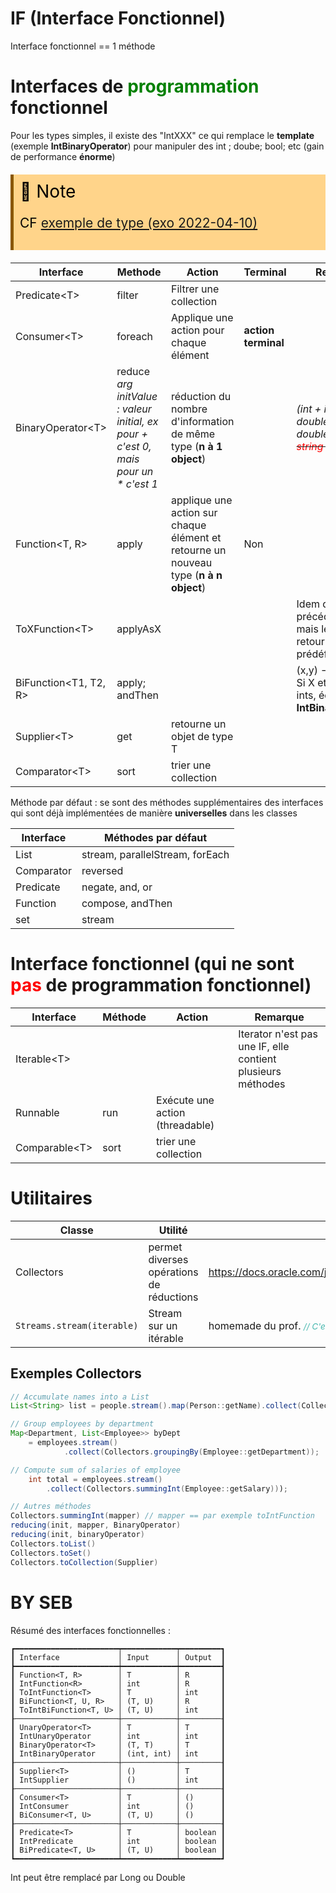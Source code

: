 # IF (Interface Fonctionnel)
Interface fonctionnel == 1 méthode

# Interfaces de <span style="color: green">programmation</span> fonctionnel

Pour les types simples, il existe des "IntXXX" ce qui remplace le **template** (exemple __IntBinaryOperator__) pour manipuler des int ; doube; bool; etc (gain de performance **énorme**)

<!-- #region NOTE BLOCK --> 
<div style="margin: 20px auto; padding: 10px; background-color: #ffd48a; border-left: 5px solid #8a5700;color: black; font-size: 2em">
<span> 📑 </span>Note<br>
<span style="font-size: 0.75em">

CF [exemple de type (exo 2022-04-10)](exo-2022-04-10.md)
</span></div>
<!-- #endregion NOTE BLOCK -->


Interface | Methode | Action | Terminal | Remarque | Exemple
---|---|---|---|---|---|
Predicate\<T> | filter | Filtrer une collection |
Consumer\<T> | foreach | Applique une action pour chaque élément | **action terminal**
BinaryOperator\<T> | reduce<br>_arg initValue : valeur initial, ex pour + c'est 0, mais pour un * c'est 1_ | réduction du nombre d'information de même type (**n à 1 object**) || _(int + int = int; double + double = double; ~~<span style="color: red">int + string = qqc)</span>~~_ | Elire 1 délégué parmis toute la classe
Function\<T, R> | apply | applique une action sur chaque élément et retourne un nouveau type (**n à n object**) | Non || exemple : transformer une liste de personne en liste de nom de personne
ToXFunction\<T> | applyAsX | | | Idem que précédemment, mais le type de retour est prédéfini
BiFunction<T1, T2, R> | apply; andThen|||(x,y) -> x^2 + y^2 <br>Si X et Y sont des ints, équivalent à : **IntBinaryOperator** |
Supplier\<T>| get | retourne un objet de type T | | |
Comparator\<T> | sort | trier une collection | | |


Méthode par défaut : se sont des méthodes supplémentaires des interfaces qui sont déjà implémentées de manière **universelles** dans les classes

Interface | Méthodes par défaut
---|---
List | stream, parallelStream, forEach
Comparator | reversed
Predicate | negate, and, or
Function | compose, andThen
set | stream


# Interface fonctionnel (qui ne sont <span style="color: red">pas</span> de programmation fonctionnel)
Interface | Méthode | Action | Remarque
---|---|---|---|
Iterable\<T> | | | Iterator n'est pas une IF, elle contient plusieurs méthodes
Runnable | run | Exécute une action (threadable) | |
Comparable\<T> | sort | trier une collection | |

# Utilitaires

Classe | Utilité | Exemples/Remarque
---|---|---
Collectors | permet diverses opérations de réductions | https://docs.oracle.com/javase/8/docs/api/java/util/stream/Collectors.html
`Streams.stream(iterable)` | Stream sur un itérable | homemade du prof. <span style="color: #46b7ae; font-style: italic; font-size: 0.85rem">// C'est très complexe à faire sinon</span> 

## Exemples Collectors

```java
// Accumulate names into a List
List<String> list = people.stream().map(Person::getName).collect(Collectors.toList());

// Group employees by department
Map<Department, List<Employee>> byDept
    = employees.stream()
            .collect(Collectors.groupingBy(Employee::getDepartment));

// Compute sum of salaries of employee
    int total = employees.stream()
        .collect(Collectors.summingInt(Employee::getSalary)));

// Autres méthodes
Collectors.summingInt(mapper) // mapper == par exemple toIntFunction
reducing(init, mapper, BinaryOperator)
reducing(init, binaryOperator)
Collectors.toList()
Collectors.toSet()
Collectors.toCollection(Supplier)
```



# BY SEB
Résumé des interfaces fonctionnelles :
```
┏━━━━━━━━━━━━━━━━━━━━━━━┯━━━━━━━━━━━━┯━━━━━━━━━┓
┃ Interface             │ Input      │ Output  ┃
┣━━━━━━━━━━━━━━━━━━━━━━━┿━━━━━━━━━━━━┿━━━━━━━━━┫
┃ Function<T, R>        │ T          │ R       ┃
┃ IntFunction<R>        │ int        │ R       ┃
┃ ToIntFunction<T>      │ T          │ int     ┃
┃ BiFunction<T, U, R>   │ (T, U)     │ R       ┃
┃ ToIntBiFunction<T, U> │ (T, U)     │ int     ┃
┠───────────────────────┼────────────┼─────────┨
┃ UnaryOperator<T>      │ T          │ T       ┃
┃ IntUnaryOperator      │ int        │ int     ┃
┃ BinaryOperator<T>     │ (T, T)     │ T       ┃
┃ IntBinaryOperator     │ (int, int) │ int     ┃
┠───────────────────────┼────────────┼─────────┨
┃ Supplier<T>           │ ()         │ T       ┃
┃ IntSupplier           │ ()         │ int     ┃
┠───────────────────────┼────────────┼─────────┨
┃ Consumer<T>           │ T          │ ()      ┃
┃ IntConsumer           │ int        │ ()      ┃
┃ BiConsumer<T, U>      │ (T, U)     │ ()      ┃
┠───────────────────────┼────────────┼─────────┨
┃ Predicate<T>          │ T          │ boolean ┃
┃ IntPredicate          │ int        │ boolean ┃
┃ BiPredicate<T, U>     │ (T, U)     │ boolean ┃
┗━━━━━━━━━━━━━━━━━━━━━━━┷━━━━━━━━━━━━┷━━━━━━━━━┛
```
Int peut être remplacé par Long ou Double